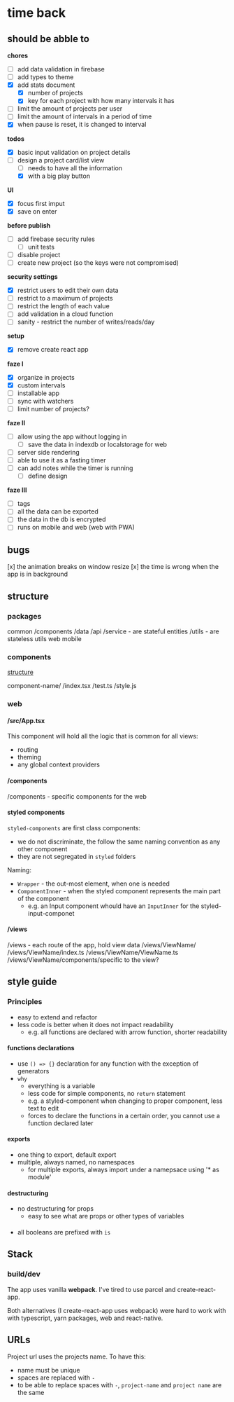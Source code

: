 # time back

## should be abble to

**chores**

- [ ] add data validation in firebase
- [ ] add types to theme
- [x] add stats document
  - [x] number of projects
  - [x] key for each project with how many intervals it has
- [ ] limit the amount of projects per user
- [ ] limit the amount of intervals in a period of time
- [x] when pause is reset, it is changed to interval

**todos**

- [x] basic input validation on project details
- [ ] design a project card/list view
  - [ ] needs to have all the information
  - [x] with a big play button

**UI**

- [x] focus first imput
- [x] save on enter

**before publish**

- [ ] add firebase security rules
  - [ ] unit tests
- [ ] disable project
- [ ] create new project (so the keys were not compromised)

**security settings**

- [x] restrict users to edit their own data
- [ ] restrict to a maximum of projects
- [ ] restrict the length of each value
- [ ] add validation in a cloud function
- [ ] sanity - restrict the number of writes/reads/day

**setup**

- [x] remove create react app

**faze I**

- [x] organize in projects
- [x] custom intervals
- [ ] installable app
- [ ] sync with watchers
- [ ] limit number of projects?

**faze II**

- [ ] allow using the app without logging in
  - [ ] save the data in indexdb or localstorage for web
- [ ] server side rendering
- [ ] able to use it as a fasting timer
- [ ] can add notes while the timer is running
  - [ ] define design

**faze III**

- [ ] tags
- [ ] all the data can be exported
- [ ] the data in the db is encrypted
- [ ] runs on mobile and web (web with PWA)

## bugs

[x] the animation breaks on window resize
[x] the time is wrong when the app is in background

## structure

### packages

common
/components
/data
/api
/service - are stateful entities
/utils - are stateless utils
web
mobile

### components

[structure](https://www.robinwieruch.de/react-folder-structure)

component-name/
/index.tsx
/test.ts
/style.js

### web

#### /src/App.tsx

This component will hold all the logic that is common for all views:

- routing
- theming
- any global context providers

#### /components

/components - specific components for the web

#### styled components

`styled-components` are first class components:

- we do not discriminate, the follow the same naming convention as any other component
- they are not segregated in `styled` folders

Naming:

- `Wrapper` - the out-most element, when one is needed
- `ComponentInner` - when the styled component represents the main part of the component
  - e.g. an Input component whould have an `InputInner` for the styled-input-componet

#### /views

/views - each route of the app, hold view data
/views/ViewName/
/views/ViewName/index.ts
/views/ViewName/ViewName.ts
/views/ViewName/components/specific to the view?

## style guide

### Principles

- easy to extend and refactor
- less code is better when it does not impact readability
  - e.g. all functions are declared with arrow function, shorter readability

#### functions declarations

- use `() => {}` declaration for any function with the exception of generators
- `why`
  - everything is a variable
  - less code for simple components, no `return` statement
  - e.g. a styled-component when changing to proper component, less text to edit
  - forces to declare the functions in a certain order, you cannot use a function declared later

#### exports

- one thing to export, default export
- multiple, always named, no namespaces
  - for multiple exports, always import under a namepsace using '\* as module'

#### destructuring

- no destructuring for props
  - easy to see what are props or other types of variables

####

- all booleans are prefixed with `is`

## Stack

### build/dev

The app uses vanilla **webpack**. I've tired to use parcel and create-react-app.

Both alternatives (I create-react-app uses webpack) were hard to work with with typescript, yarn packages, web and react-native.

## URLs

Project url uses the projects name. To have this:

- name must be unique
- spaces are replaced with `-`
- to be able to replace spaces with `-`, `project-name` and `project name` are the same

